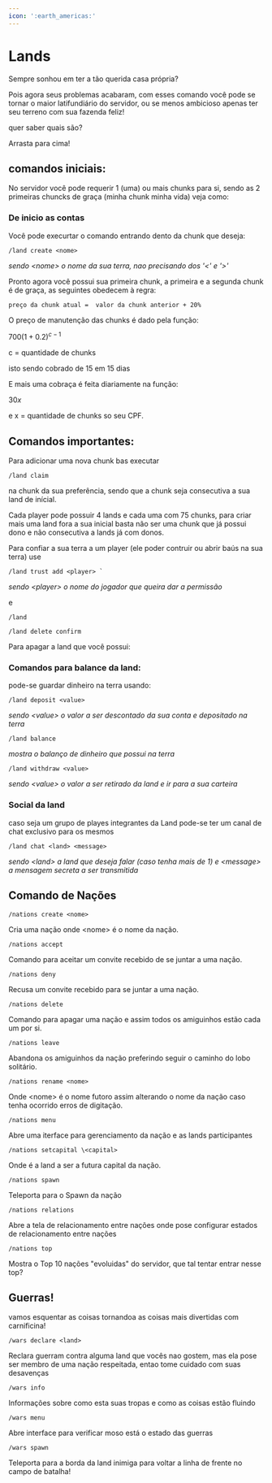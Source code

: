 ```yaml
---
icon: ':earth_americas:'
---
```

# Lands
Sempre sonhou em ter a tão querida casa própria?

Pois agora seus problemas acabaram, com esses comando você pode se tornar o maior latifundiário do servidor, ou se menos
ambicioso apenas ter seu terreno com sua fazenda feliz!

quer saber quais são?

Arrasta para cima!

## comandos iniciais:
No servidor você pode requerir 1 (uma) ou mais chunks para si, sendo as 2 primeiras chuncks de graça (minha chunk minha vida) veja como:

### De inicio as contas
Você pode execurtar o comando entrando dento da chunk que deseja:

    /land create <nome>
_sendo \<nome> o nome da sua terra, nao precisando dos '<' e '>'_

Pronto agora você possui sua primeira chunk, a primeira e a segunda chunk é de graça, as seguintes obedecem à regra:

``preço da chunk atual =  valor da chunk anterior + 20%``

O preço de manutenção das chunks é dado pela função:

$\displaystyle 700 \left( 1 + 0.2 \right)^{c-1}$

c = quantidade de chunks

isto sendo cobrado de 15 em 15 dias

E mais uma cobraça é feita diariamente na função:

$\displaystyle 30x$

e x = quantidade de chunks so seu CPF.

## Comandos importantes:
Para adicionar uma nova chunk bas executar 

    /land claim
na chunk da sua preferência, sendo que a chunk seja consecutiva a sua land de inícial.

Cada player pode possuir 4 lands e cada uma com 75 chunks, para criar mais uma land fora a sua inicial basta não ser uma 
chunk que já possui dono e não consecutiva a lands já com donos.

Para confiar a sua terra a um player (ele poder contruir ou abrir baús na sua terra) use

    /land trust add <player> ` 
_sendo \<player> o nome do jogador que queira dar a permissão_

e

    /land

    /land delete confirm
Para apagar a land que você possui:

### Comandos para balance da land:
pode-se guardar dinheiro na terra usando:

    /land deposit <value>
_sendo \<value> o valor a ser descontado da sua conta e depositado na terra_

    /land balance
_mostra o balanço de dinheiro que possui na terra_

    /land withdraw <value>
_sendo \<value> o valor a ser retirado da land e ir para a sua carteira_

### Social da land
caso seja um grupo de playes integrantes da Land pode-se ter um canal de chat exclusivo para os mesmos

    /land chat <land> <message>
_sendo \<land> a land que deseja falar (caso tenha mais de 1) e \<message> a mensagem secreta
a ser transmitida_

## Comando de Nações
    /nations create <nome>
Cria uma nação onde \<nome> é o nome da nação.

    /nations accept
Comando para aceitar um convite recebido de se juntar a uma nação.

    /nations deny
Recusa um convite recebido para se juntar a uma nação.

    /nations delete
Comando para apagar uma nação e assim todos os amiguinhos estão cada um por si.

    /nations leave
Abandona os amiguinhos da nação preferindo seguir o caminho do lobo solitário.

    /nations rename <nome>
Onde \<nome> é o nome futoro assim alterando o nome da nação caso tenha ocorrido erros de digitação.

    /nations menu
Abre uma iterface para gerenciamento da nação e as lands participantes

    /nations setcapital \<capital>
Onde <capital> é a land a ser a futura capital da nação.

    /nations spawn
Teleporta para o Spawn da nação

    /nations relations
Abre a tela de relacionamento entre nações onde pose configurar estados de relacionamento entre nações

    /nations top
Mostra o Top 10 nações "evoluidas" do servidor, que tal tentar entrar nesse top?

## Guerras!
vamos esquentar as coisas tornandoa as coisas mais divertidas com carnificina!

    /wars declare <land>
Reclara guerram contra alguma land que vocês nao gostem, mas ela pose ser membro de uma nação respeitada, entao tome cuidado com suas
desavenças

    /wars info
Informações sobre como esta suas tropas e como as coisas estão fluindo

    /wars menu
Abre interface para verificar moso está o estado das guerras

    /wars spawn
Teleporta para a borda da land inimiga para voltar a linha de frente no campo de batalha!